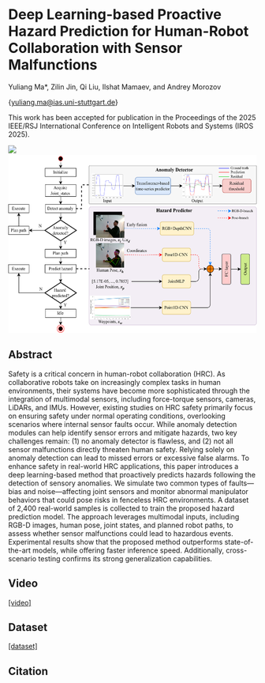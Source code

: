 # Deep Learning-based Proactive Hazard Prediction for Human-Robot Collaboration with Sensor Malfunctions
Yuliang Ma*, Zilin Jin, Qi Liu, Ilshat Mamaev, and Andrey Morozov

{yuliang.ma@ias.uni-stuttgart.de}

This work has been accepted for publication in the Proceedings of the 2025 IEEE/RSJ International Conference on Intelligent Robots and Systems (IROS 2025).

<img src="/source/Hazard_demo.png" height="220" />
<img src="/source/framework.png" height="360" />

## Abstract
Safety is a critical concern in human-robot collaboration (HRC). As collaborative robots take on increasingly complex tasks in human environments, their systems have become more sophisticated through the integration of multimodal sensors, including force-torque sensors, cameras, LiDARs, and IMUs. However, existing studies on HRC safety primarily focus on ensuring safety under normal operating conditions, overlooking scenarios where internal sensor faults occur.
While anomaly detection modules can help identify sensor errors and mitigate hazards, two key challenges remain: (1) no anomaly detector is flawless, and (2) not all sensor malfunctions directly threaten human safety. Relying solely on anomaly detection can lead to missed errors or excessive false alarms.
To enhance safety in real-world HRC applications, this paper introduces a deep learning-based method that proactively predicts hazards following the detection of sensory anomalies. We simulate two common types of faults—bias and noise—affecting joint sensors and monitor abnormal manipulator behaviors that could pose risks in fenceless HRC environments. A dataset of 2,400 real-world samples is collected to train the proposed hazard prediction model.
The approach leverages multimodal inputs, including RGB-D images, human pose, joint states, and planned robot paths, to assess whether sensor malfunctions could lead to hazardous events. Experimental results show that the proposed method outperforms state-of-the-art models, while offering faster inference speed. Additionally, cross-scenario testing confirms its strong generalization capabilities.
## Video
[\[video\]](https://youtu.be/wVkbuf_aoXI) 
## Dataset
[\[dataset\]](https://www.kaggle.com/datasets/yuliangma/dl-hazard-prediction) 
## Citation
